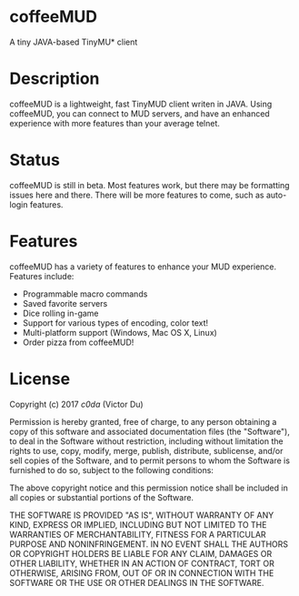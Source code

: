 # coffeeMUD
A tiny JAVA-based TinyMU* client

# Description
coffeeMUD is a lightweight, fast TinyMUD client writen in JAVA. Using coffeeMUD, you can connect to MUD servers, and have an enhanced experience with more features than your average telnet.

# Status
coffeeMUD is still in beta. Most features work, but there may be formatting issues here and there. There will be more features to come, such as auto-login features.

# Features
coffeeMUD has a variety of features to enhance your MUD experience. Features include:
- Programmable macro commands
- Saved favorite servers
- Dice rolling in-game
- Support for various types of encoding, color text!
- Multi-platform support (Windows, Mac OS X, Linux)
- Order pizza from coffeeMUD!

# License
Copyright (c) 2017 _c0da_ (Victor Du)

Permission is hereby granted, free of charge, to any person obtaining a copy
of this software and associated documentation files (the "Software"), to deal
in the Software without restriction, including without limitation the rights
to use, copy, modify, merge, publish, distribute, sublicense, and/or sell
copies of the Software, and to permit persons to whom the Software is
furnished to do so, subject to the following conditions:

The above copyright notice and this permission notice shall be included in all
copies or substantial portions of the Software.

THE SOFTWARE IS PROVIDED "AS IS", WITHOUT WARRANTY OF ANY KIND, EXPRESS OR
IMPLIED, INCLUDING BUT NOT LIMITED TO THE WARRANTIES OF MERCHANTABILITY,
FITNESS FOR A PARTICULAR PURPOSE AND NONINFRINGEMENT. IN NO EVENT SHALL THE
AUTHORS OR COPYRIGHT HOLDERS BE LIABLE FOR ANY CLAIM, DAMAGES OR OTHER
LIABILITY, WHETHER IN AN ACTION OF CONTRACT, TORT OR OTHERWISE, ARISING FROM,
OUT OF OR IN CONNECTION WITH THE SOFTWARE OR THE USE OR OTHER DEALINGS IN THE
SOFTWARE.
